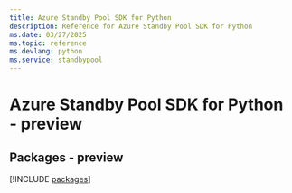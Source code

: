 ```yaml
---
title: Azure Standby Pool SDK for Python
description: Reference for Azure Standby Pool SDK for Python
ms.date: 03/27/2025
ms.topic: reference
ms.devlang: python
ms.service: standbypool
---
```

# Azure Standby Pool SDK for Python - preview
## Packages - preview
[!INCLUDE [packages](standby-pool-index.md)]